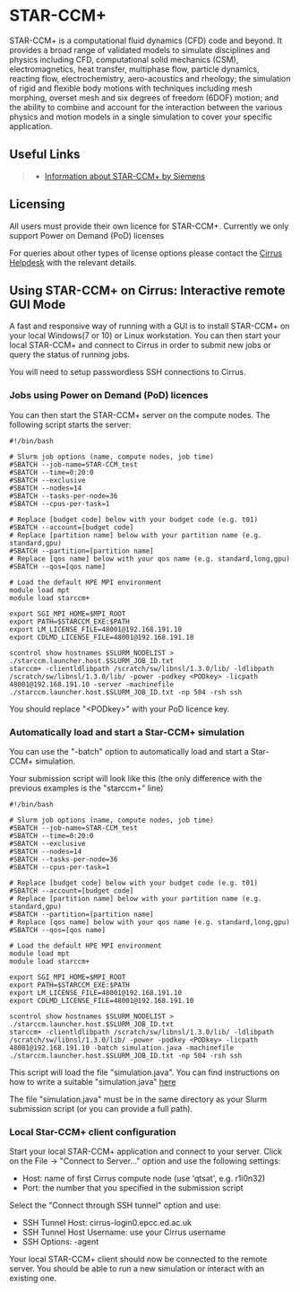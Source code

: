 # STAR-CCM+

STAR-CCM+ is a computational fluid dynamics (CFD) code and beyond. It
provides a broad range of validated models to simulate disciplines and
physics including CFD, computational solid mechanics (CSM),
electromagnetics, heat transfer, multiphase flow, particle dynamics,
reacting flow, electrochemistry, aero-acoustics and rheology; the
simulation of rigid and flexible body motions with techniques including
mesh morphing, overset mesh and six degrees of freedom (6DOF) motion;
and the ability to combine and account for the interaction between the
various physics and motion models in a single simulation to cover your
specific application.

## Useful Links

> - [Information about STAR-CCM+ by
>   Siemens](https://mdx.plm.automation.siemens.com/star-ccm-plus)

## Licensing

All users must provide their own licence for STAR-CCM+. Currently we
only support Power on Demand (PoD) licenses

For queries about other types of license options please contact the
[Cirrus Helpdesk](mailto:support@cirrus.ac.uk) with the relevant
details.

## Using STAR-CCM+ on Cirrus: Interactive remote GUI Mode

A fast and responsive way of running with a GUI is to install STAR-CCM+
on your local Windows(7 or 10) or Linux workstation. You can then start
your local STAR-CCM+ and connect to Cirrus in order to submit new jobs
or query the status of running jobs.

You will need to setup passwordless SSH connections to Cirrus.

### Jobs using Power on Demand (PoD) licences

You can then start the STAR-CCM+ server on the compute nodes. The
following script starts the server:

    #!/bin/bash

    # Slurm job options (name, compute nodes, job time)
    #SBATCH --job-name=STAR-CCM_test
    #SBATCH --time=0:20:0
    #SBATCH --exclusive
    #SBATCH --nodes=14
    #SBATCH --tasks-per-node=36
    #SBATCH --cpus-per-task=1

    # Replace [budget code] below with your budget code (e.g. t01)
    #SBATCH --account=[budget code]
    # Replace [partition name] below with your partition name (e.g. standard,gpu)
    #SBATCH --partition=[partition name]
    # Replace [qos name] below with your qos name (e.g. standard,long,gpu)
    #SBATCH --qos=[qos name]

    # Load the default HPE MPI environment
    module load mpt
    module load starccm+

    export SGI_MPI_HOME=$MPI_ROOT
    export PATH=$STARCCM_EXE:$PATH
    export LM_LICENSE_FILE=48001@192.168.191.10
    export CDLMD_LICENSE_FILE=48001@192.168.191.10

    scontrol show hostnames $SLURM_NODELIST > ./starccm.launcher.host.$SLURM_JOB_ID.txt
    starccm+ -clientldlibpath /scratch/sw/libnsl/1.3.0/lib/ -ldlibpath /scratch/sw/libnsl/1.3.0/lib/ -power -podkey <PODkey> -licpath 48001@192.168.191.10 -server -machinefile ./starccm.launcher.host.$SLURM_JOB_ID.txt -np 504 -rsh ssh 

You should replace "\<PODkey\>" with your PoD licence key.

### Automatically load and start a Star-CCM+ simulation

You can use the "-batch" option to automatically load and start a
Star-CCM+ simulation.

Your submission script will look like this (the only difference with the
previous examples is the "starccm+" line)

    #!/bin/bash

    # Slurm job options (name, compute nodes, job time)
    #SBATCH --job-name=STAR-CCM_test
    #SBATCH --time=0:20:0
    #SBATCH --exclusive
    #SBATCH --nodes=14
    #SBATCH --tasks-per-node=36
    #SBATCH --cpus-per-task=1

    # Replace [budget code] below with your budget code (e.g. t01)
    #SBATCH --account=[budget code]
    # Replace [partition name] below with your partition name (e.g. standard,gpu)
    #SBATCH --partition=[partition name]
    # Replace [qos name] below with your qos name (e.g. standard,long,gpu)
    #SBATCH --qos=[qos name]

    # Load the default HPE MPI environment
    module load mpt
    module load starccm+

    export SGI_MPI_HOME=$MPI_ROOT
    export PATH=$STARCCM_EXE:$PATH
    export LM_LICENSE_FILE=48001@192.168.191.10
    export CDLMD_LICENSE_FILE=48001@192.168.191.10

    scontrol show hostnames $SLURM_NODELIST > ./starccm.launcher.host.$SLURM_JOB_ID.txt
    starccm+ -clientldlibpath /scratch/sw/libnsl/1.3.0/lib/ -ldlibpath /scratch/sw/libnsl/1.3.0/lib/ -power -podkey <PODkey> -licpath 48001@192.168.191.10 -batch simulation.java -machinefile ./starccm.launcher.host.$SLURM_JOB_ID.txt -np 504 -rsh ssh

This script will load the file "simulation.java". You can find
instructions on how to write a suitable "simulation.java"
[here](https://mdx.plm.automation.siemens.com/star-ccm-plus)

The file "simulation.java" must be in the same directory as your Slurm
submission script (or you can provide a full path).

### Local Star-CCM+ client configuration

Start your local STAR-CCM+ application and connect to your server. Click
on the File -\> "Connect to Server..." option and use the following
settings:

- Host: name of first Cirrus compute node (use 'qtsat', e.g. r1i0n32)
- Port: the number that you specified in the submission script

Select the "Connect through SSH tunnel" option and use:

- SSH Tunnel Host: cirrus-login0.epcc.ed.ac.uk
- SSH Tunnel Host Username: use your Cirrus username
- SSH Options: -agent

Your local STAR-CCM+ client should now be connected to the remote
server. You should be able to run a new simulation or interact with an
existing one.
